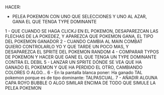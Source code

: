 HACER:

- PELEA POKEMON CON UNO QUE SELECCIONES Y UNO AL AZAR, GANA EL QUE TENGA TYPE DOMINANTE

1 - QUE CUANDO SE HAGA CLICKJ EN EL POKEMON, DESAPAREZCAN LAS FLECHAS DE LA POKEDEZ, Y APAREZCA QUE POKEMON GANA, EL TIPO DEL POKEMON GANADOR
2 - CUANDO CAMBIA AL MAIN COMBAT QUIERO CONTROLARLO YO Y QUE TARDE UN POCO MAS, Y DESAPAREZCA EL SPRITE DEL POKEMON RANDOM
4 - COMPARAR TYPOS DE POKEMON Y HACER QUE GANE EL QUE TENGA UN TYPE DOMINANTE CONTRA EL DEBIL
5 - LANZAR UN SPRITE DÓNDE SE VEA QUE HA GANADO EL POKEMON Y QUE HA PERDIDO EL OTRO, CAMBIANDO COLORES O ALGO...
6 - En la pantalla blanca poner: Ha ganado TAL pokemon porque es de tipo dominante: TALPASCUAL.
7 - AÑADIR ALGUNA CAPA ROYO BUBBLE O ALGO SIMILAR ENCIMA DE TODO QUE SIMULE LA PELEA POKEMON
